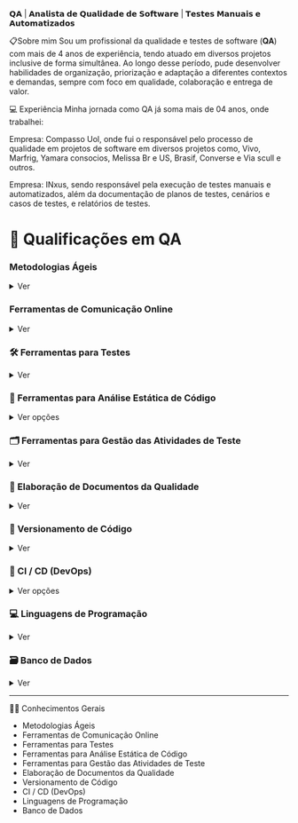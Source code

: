 


𝗤𝗔 | 𝗔𝗻𝗮𝗹𝗶𝘀𝘁𝗮 𝗱𝗲 𝗤𝘂𝗮𝗹𝗶𝗱𝗮𝗱𝗲 𝗱𝗲 𝗦𝗼𝗳𝘁𝘄𝗮𝗿𝗲 | 𝗧𝗲𝘀𝘁𝗲𝘀 𝗠𝗮𝗻𝘂𝗮𝗶𝘀 𝗲 𝗔𝘂𝘁𝗼𝗺𝗮𝘁𝗶𝘇𝗮𝗱𝗼𝘀 


📋Sobre mim
Sou um profissional da qualidade e testes de software (𝐐𝐀) com mais de 4 anos de experiência, tendo atuado em diversos projetos inclusive de forma simultânea. Ao longo desse período, pude desenvolver habilidades de organização, priorização e adaptação a diferentes contextos e demandas, sempre com foco em qualidade, colaboração e entrega de valor.


💻 Experiência
Minha jornada como QA já soma mais de 04 anos, onde trabalhei:

Empresa: Compasso Uol, onde fui o responsável pelo processo de qualidade em projetos de software em diversos projetos como, Vivo, Marfrig, Yamara consocios, Melissa Br e US, Brasif, Converse e Via scull e outros.
 
Empresa: INxus, sendo responsável pela execução de testes manuais e automatizados, além da documentação de planos de testes, cenários e casos de testes, e relatórios de testes.

# 🧪 Qualificações em QA

### Metodologias Ágeis
<details>
  <summary>Ver</summary>

  - Kanban  
  - Scrum  

</details>

### Ferramentas de Comunicação Online
<details>
  <summary>Ver</summary>

  - Microsoft Teams  
  - Google Meet  
  - Zoom  

</details>

### 🛠️ Ferramentas para Testes
<details>
  <summary>Ver </summary>

  - Selenium WebDriver  
  - Cypress  
  - Playwright  
  - Robot Framework  
  - Maven  
  - Cucumber  
  - BrowserStack  
  - JMeter  
  - K6  
  - Postman  
  - Hoppscotch  
  - Insomnia  
  - SuperTest    
  - Rest Assured
    
   ##📚 Em Estudo 
   ---
   
  -- Web 🖥️
  - TestCafé  
  - CodeceptJS

  -- API  
  - Wiremock

  --Mobile 📱  
  - Appium  
  - Maestro  
  - Barista  
  - XCUITest  




</details>

### 🧹 Ferramentas para Análise Estática de Código
<details>
  <summary>Ver opções</summary>

  - SonarQube  

</details>

### 🗂️ Ferramentas para Gestão das Atividades de Teste
<details>
  <summary>Ver </summary>

  - Trello  
  - Jira  
  - Asana
  - ServiceNow  

</details>

### 📝 Elaboração de Documentos da Qualidade
<details>
  <summary>Ver </summary>

  - Plano de Testes
  - Critérios de Aceite
  - Cenários e Casos de Teste  
  - Relatório de Bugs  
  - Resultados dos Testes  

</details>

### 🧾 Versionamento de Código
<details>
  <summary>Ver </summary>

  - Noções básicas em comandos GIT  
    - `git add`  
    - `git commit`  
    - `git push`  
    - `git status`  
    - `git diff`  
    - `git branch`  

</details>

### 🔁 CI / CD (DevOps)
<details>
  <summary>Ver opções</summary>

  - GitHub Actions  
  - GitLab CI  
  - Docker
  - jenkis

</details>

### 💻 Linguagens de Programação
<details>
  <summary>Ver </summary>

  - Java  
  - TypeScript  
  - JavaScript  
  - Python  

</details>

### 🗃️ Banco de Dados
<details>
  <summary>Ver </summary>

  - Noções básicas em SQL para geração de massas de dados para testes  
  - Uso da ferramenta DBeaver (bancos SQL, MySQL, PostgreSQL)  

</details>

---

 👨‍💻 Conhecimentos Gerais
- Metodologias Ágeis  
- Ferramentas de Comunicação Online  
- Ferramentas para Testes  
- Ferramentas para Análise Estática de Código  
- Ferramentas para Gestão das Atividades de Teste  
- Elaboração de Documentos da Qualidade  
- Versionamento de Código  
- CI / CD (DevOps)  
- Linguagens de Programação  
- Banco de Dados  


